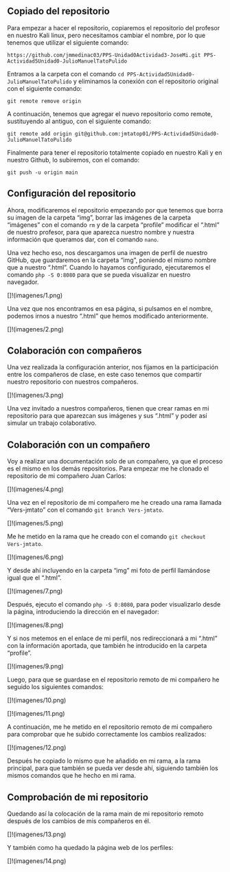 ## Copiado del repositorio


Para empezar a hacer el repositorio, copiaremos el repositorio del profesor en nuestro Kali linux, pero necesitamos cambiar el nombre, por lo que tenemos que utilizar el siguiente comando:


~~~
https://github.com/jmmedinac03/PPS-Unidad0Actividad3-JoseMi.git PPS-Actividad5Unidad0-JulioManuelTatoPulido
~~~


Entramos a la carpeta con el comando ``cd PPS-Actividad5Unidad0-JulioManuelTatoPulido`` y eliminamos la conexión con el repositorio original con el siguiente comando:


~~~
git remote remove origin
~~~


A continuación, tenemos que agregar el nuevo repositorio como remote, sustituyendo al antiguo, con el siguiente comando:


~~~
git remote add origin git@github.com:jmtatop01/PPS-Actividad5Unidad0-JulioManuelTatoPulido
~~~


Finalmente para tener el repositorio totalmente copiado en nuestro Kali y en nuestro Github, lo subiremos, con el comando:


~~~
git push -u origin main
~~~


## Configuración del repositorio


Ahora, modificaremos el repositorio empezando por que tenemos que borra su imagen de la carpeta “img”, borrar las imágenes de la carpeta “imágenes” con el comando ``rm`` y de la carpeta “profile” modificar el “.html” de nuestro profesor, para que aparezca nuestro nombre y nuestra información que queramos dar, con el comando ``nano``.


Una vez hecho eso, nos descargamos una imagen de perfil de nuestro GitHub, que guardaremos en la carpeta “img”, poniendo el mismo nombre que a nuestro “.html”.
Cuando lo hayamos configurado, ejecutaremos el comando ``php -S 0:8080`` para que se pueda visualizar en nuestro navegador.


[]!(imagenes/1.png)


Una vez que nos encontramos en esa página, si pulsamos en el nombre, podemos irnos a nuestro “.html” que hemos modificado anteriormente.


[]!(imagenes/2.png)


##  Colaboración con compañeros


Una vez realizada la  configuración anterior, nos fijamos en la participación entre los compañeros de clase, en este caso tenemos que compartir nuestro repositorio con nuestros compañeros.


[]!(imagenes/3.png)


Una vez invitado a nuestros compañeros, tienen que crear ramas en mi repositorio para que aparezcan sus imágenes y sus “.html” y poder así simular un trabajo colaborativo.


##  Colaboración con un compañero


Voy a realizar una documentación solo de un compañero, ya que el proceso es el mismo en los demás repositorios. Para empezar me he clonado el repositorio de mi compañero Juan Carlos:


[]!(imagenes/4.png)


Una vez en el repositorio de mi compañero me he creado una rama llamada “Vers-jmtato” con el comando ``git branch Vers-jmtato``.


[]!(imagenes/5.png)


Me he metido en la rama que he creado con el comando ``git checkout Vers-jmtato``.


[]!(imagenes/6.png)


Y desde ahí incluyendo en la carpeta “img” mi foto de perfil llamándose igual que el “.html”.


[]!(imagenes/7.png)


Después, ejecuto el comando ``php -S 0:8080``, para poder visualizarlo desde la página, introduciendo la dirección en el navegador:


[]!(imagenes/8.png)


Y si nos metemos en el enlace de mi perfil, nos redireccionará a mi “.html” con la información aportada, que también he introducido en la carpeta “profile”.


[]!(imagenes/9.png)


Luego, para que se guardase en el repositorio remoto de mi compañero he seguido los siguientes comandos:


[]!(imagenes/10.png)


[]!(imagenes/11.png)


A continuación, me he metido en el repositorio remoto de mi compañero para comprobar que he subido correctamente los cambios realizados:


[]!(imagenes/12.png)


Después he copiado lo mismo que he añadido en mi rama, a la rama principal, para que también se pueda ver desde ahí, siguiendo también los mismos comandos que he hecho en mi rama.


## Comprobación de mi repositorio


Quedando así la colocación de la rama main de mi repositorio remoto después de los cambios de mis compañeros en él.


[]!(imagenes/13.png)


Y también como ha quedado la página web de los perfiles:


[]!(imagenes/14.png)
